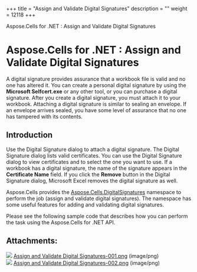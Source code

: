 +++
title = "Assign and Validate Digital Signatures" 
description = "" 
weight = 12118 
+++

Aspose.Cells for .NET : Assign and Validate Digital Signatures  

# Aspose.Cells for .NET : Assign and Validate Digital Signatures


A digital signature provides assurance that a workbook file is valid and no one has altered it. You can create a personal digital signature by using the **Microsoft Selfcert.exe** or any other tool, or you can purchase a digital signature. After you create a digital signature, you must attach it to your workbook. Attaching a digital signature is similar to sealing an envelope. If an envelope arrives sealed, you have some level of assurance that no one has tampered with its contents.

## Introduction

Use the Digital Signature dialog to attach a digital signature. The Digital Signature dialog lists valid certificates. You can use the Digital Signature dialog to view certificates and to select the one you want to use. If a workbook has a digital signature, the name of the signature appears in the **Certificate Name** field. If you click the **Remove** button in the Digital Signature dialog, Microsoft Excel removes the digital signature as well.

Aspose.Cells provides the [Aspose.Cells.DigitalSignatures](https://apireference.aspose.com/net/cells/aspose.cells.digitalsignatures/digitalsignature) namespace to perform the job (assign and validate digital signatures). The namespace has some useful features for adding and validating digital signatures.

Please see the following sample code that describes how you can perform the task using the Aspose.Cells for .NET API.

## Attachments:

![](https://docs2.aspose.com/cells/net/images/icons/bullet_blue.gif) [Assign and Validate Digital Signatures-001.png](https://docs2.aspose.com/cells/net/attachments/5017703/5112204.png) (image/png)  
![](https://docs2.aspose.com/cells/net/images/icons/bullet_blue.gif) [Assign and Validate Digital Signatures-002.png](https://docs2.aspose.com/cells/net/attachments/5017703/5112207.png) (image/png)  

